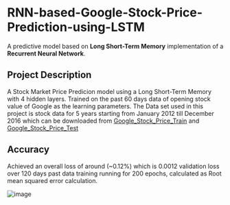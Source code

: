 # RNN-based-Google-Stock-Price-Prediction-using-LSTM
A predictive model based on **Long Short-Term Memory** implementation of a **Recurrent Neural Network**.
</br>
## Project Description 
A Stock Market Price Predicion model using a Long Short-Term Memory with 4 hidden layers. Trained on the past 60 days data of opening stock value of Google as the learning parameters. The Data set used in this project is stock data for 5 years starting from January 2012 till December 2016 which can be downloaded from [Google_Stock_Price_Train](https://github.com/khushipatni/RNN-based-Google-Stock-Price-Prediction-using-LSTM/blob/main/Google_Stock_Price_Test.csv) and [Google_Stock_Price_Test](https://github.com/khushipatni/RNN-based-Google-Stock-Price-Prediction-using-LSTM/blob/main/Google_Stock_Price_Test.csv) 
</br>
## Accuracy 
Achieved an overall loss of around (~0.12%) which is 0.0012 validation loss over 120 days past data training running for 200 epochs, calculated as Root mean squared error calculation.


![image](https://user-images.githubusercontent.com/88108754/127496654-ed085dca-fd9e-474b-aecb-33b4f98febf1.png)


